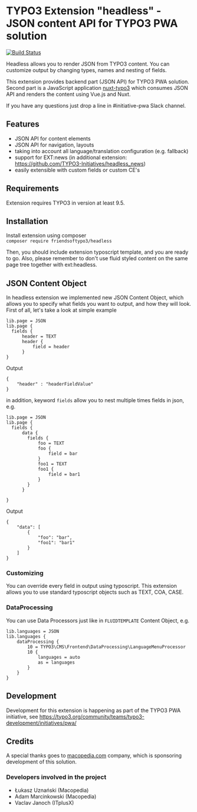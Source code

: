 # TYPO3 Extension "headless" - JSON content API for TYPO3 PWA solution

[![Build Status](https://travis-ci.org/TYPO3-Initiatives/headless.svg?branch=master)](https://travis-ci.org/TYPO3-Initiatives/headless)

Headless allows you to render JSON from TYPO3 content. You can customize output by changing types, names and nesting of fields.

This extension provides backend part (JSON API) for TYPO3 PWA solution. Second part is a JavaScript application [nuxt-typo3](https://github.com/TYPO3-Initiatives/nuxt-typo3) which consumes JSON API and renders the content using Vue.js and Nuxt.

If you have any questions just drop a line in #initiative-pwa Slack channel.

## Features

- JSON API for content elements
- JSON API for navigation, layouts
- taking into account all language/translation configuration (e.g. fallback)
- support for EXT:news (in additional extension: https://github.com/TYPO3-Initiatives/headless_news)
- easily extensible with custom fields or custom CE's

## Requirements
Extension requires TYPO3 in version at least 9.5.

## Installation
Install extension using composer\
``composer require friendsoftypo3/headless``

Then, you should include extension typoscript template, and you are ready to go. Also, please remember to don't use fluid styled content on the same page tree together with ext:headless.

## JSON  Content Object
In headless extension we implemented new JSON Content Object, which allows you to specify what fields you want to output, and how they will look. First of all, let's take a look at simple example
```
lib.page = JSON
lib.page {
  fields {
      header = TEXT
      header {
          field = header
      }
}
```
Output
```
{
    "header" : "headerFieldValue"
}
```
in addition, keyword `fields` allow you to nest multiple times fields in json, e.g.

```
lib.page = JSON
lib.page {
  fields {
      data {
        fields {
            foo = TEXT
            foo {
                field = bar
            }
            foo1 = TEXT
            foo1 {
                field = bar1
            }   
        }
      }
      
}
```
Output
```
{
    "data": [
        {
            "foo": "bar",
            "foo1": "bar1"
        }
    ]
}
```
### Customizing
You can override every field in output using typoscript. This extension allows you to use standard typoscript objects such as TEXT, COA, CASE.

### DataProcessing
You can use Data Processors just like in `FLUIDTEMPLATE` Content Object, e.g.

```
lib.languages = JSON
lib.languages {
    dataProcessing {
        10 = TYPO3\CMS\Frontend\DataProcessing\LanguageMenuProcessor
        10 {
            languages = auto
            as = languages
        }
    }
}
```

## Development
Development for this extension is happening as part of the TYPO3 PWA initiative, see https://typo3.org/community/teams/typo3-development/initiatives/pwa/

## Credits

A special thanks goes to [macopedia.com](https://macopedia.com) company, which is sponsoring development of this solution.

### Developers involved in the project

- Łukasz Uznański (Macopedia)
- Adam Marcinkowski (Macopedia)
- Vaclav Janoch (ITplusX)


